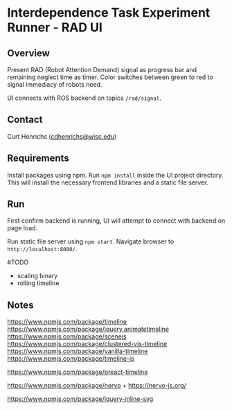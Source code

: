 # Interdependence Task Experiment Runner - RAD UI

## Overview
Present RAD (Robot Attention Demand) signal as progress bar and remaining
neglect time as timer. Color switches between green to red to signal immediacy
of robots need.

UI connects with ROS backend on topics `/rad/signal`.

## Contact
Curt Henrichs (cdhenrichs@wisc.edu)

## Requirements
Install packages using npm. Run `npm install` inside the UI project directory.
This will install the necessary frontend libraries and a static file server.

## Run

First confirm backend is running, UI will attempt to connect with backend on page load.

Run static file server using `npm start`. Navigate browser to `http://localhost:8080/`.

#TODO
 - scaling binary
 - rolling timeline


## Notes
https://www.npmjs.com/package/timeline
https://www.npmjs.com/package/jquery.animatetimeline
https://www.npmjs.com/package/scenejs
https://www.npmjs.com/package/clustered-vis-timeline
https://www.npmjs.com/package/vanilla-timeline
https://www.npmjs.com/package/timeline-js


https://www.npmjs.com/package/preact-timeline


https://www.npmjs.com/package/nervo   +   https://nervo-js.org/



















https://www.npmjs.com/package/jquery-inline-svg

